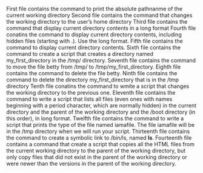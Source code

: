 First file contains the command to print the absolute pathnanme of the current working directory
Second file contains the command  that changes the working directory to the user’s home directory
Third file contains the command that display current directory contents in a long format
Fourth file conatins the command to display current directory contents, including hidden files (starting with .). Use the long format.
Fifth file contains the command to display current directory contents.
Sixth file contains the command to create a script that creates a directory named my_first_directory in the /tmp/ directory.
Seventh file contains the command to move the file betty from /tmp/ to /tmp/my_first_directory.
Eighth file contains the command to delete the file betty.
Ninth file contains the command to delete the directory my_first_directory that is in the /tmp directory
Tenth file conatins the command to wmite a script that changes the working directory to the previous one.
Eleventh file contains the command to write a script that lists all files (even ones with names beginning with a period character, which are normally hidden) in the current directory and the parent of the working directory and the /boot directory (in this order), in long format.
Twelfth file contains the command to write a script that prints the type of the file named iamafile. The file iamafile will be in the /tmp directory when we will run your script.
Thirteenth file contains the command to create a symbolic link to /bin/ls, named __ls__. 
Fourteenth file contains a command that create a script that copies all the HTML files from the current working directory to the parent of the working directory, but only copy files that did not exist in the parent of the working directory or were newer than the versions in the parent of the working directory.
